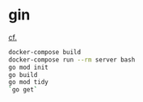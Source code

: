 # gin

[cf.](https://qiita.com/uchiko/items/64fb3020dd64cf211d4e)
```bash
docker-compose build
docker-compose run --rm server bash
go mod init
go build
go mod tidy
`go get`
```